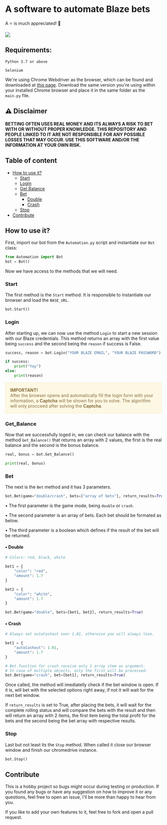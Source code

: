 # A software to automate Blaze bets

A :star: is much appreciated! 🥰

<a href="https://www.buymeacoffee.com/crimsonsunrise" target="_blank"><img src="https://www.buymeacoffee.com/assets/img/custom_images/purple_img.png"/></a>

## Requirements:

```Python 3.7 or above```

```Selenium```

We're using Chrome Webdriver as the browser, which can be found and downloaded at [this page](https://chromedriver.chromium.org/downloads). Download the same version you're using within your installed Chrome browser and place it in the same folder as the `main.py` file.

## :warning: Disclaimer

#### BETTING OFTEN USES REAL MONEY AND ITS ALWAYS A RISK TO BET WITH OR WITHOUT PROPER KNOWLEDGE. THIS REPOSITORY AND PEOPLE LINKED TO IT ARE NOT RESPONSIBLE FOR ANY POSSIBLE LOSSES THAT MAY OCCUR. USE THIS SOFTWARE AND/OR THE INFORMATION AT YOUR OWN RISK.

## Table of content

* [How to use it?](#how-to)
    * [Start](#start)
    * [Login](#login)
    * [Get Balance](#get-balance)
    * [Bet](#bet)
        * [Double](#double)
        * [Crash](#crash)
    * [Stop](#stop)
* [Contribute](#contribute)

<a name="how-to"></a>
## How to use it?

First, import our bot from the ```Automation.py``` script and instantiate our ```Bot``` class:

```python
from Automation import Bot
bot = Bot()
```

Now we have access to the methods that we will need.

<a name="start"></a>
### Start

The first method is the ```Start``` method. It is responsible to instantiate our browser and load the ```BASE_URL```.

```python
bot.Start()
```

<!-- We can set the browser to be headless or not with the ```headless``` parameter. -->

<a name="login"></a>
### Login

After starting up, we can now use the method ```Login``` to start a new session with our Blaze credentials. This method returns an array with the first value being ```success``` and the second being the ```reason``` if success is False.

```python
success, reason = bot.Login("YOUR BLAZE EMAIL", "YOUR BLAZE PASSWORD")

if success:
    print("Yay")
else:
    print(reason)
```

<div style="padding: 15px; border: 1px solid transparent; border-color: transparent; margin-bottom: 20px; border-radius: 4px; color: #8a6d3b;; background-color: #fcf8e3; border-color: #faebcc;">
<b>IMPORTANT!</b><br/>
After the browser opens and automatically fill the login form with your information, a <b>Captcha</b> will be shown for you to solve. The algorithm will only procceed after solving the <b>Captcha</b>.
</div>

<a name="get-balance"></a>
### Get_Balance

Now that we successfully loged in, we can check our balance with the method ```Get_Balance()``` that returns an array with 2 values, the first is the real balance and the second is the bonus balance.

```python
real, bonus = bot.Get_Balance()

print(real, bonus)
```

<a name="bet"></a>
### Bet

The next is the ```Bet``` method and it has 3 parameters.

```python
bot.Bet(game="double/crash", bets=["array of bets"], return_results=True/False)
```

• The first parameter is the game mode, being `double` or `crash`.

• The second parameter is an array of bets. Each bet should be formated as below.

• The third parameter is a boolean which defines if the result of the bet will be returned.


<a name="double"></a>
#### • Double


```python
# Colors: red, black, white

bet1 = {
    "color": "red",
    "amount": 1.7
}

bet2 = {
    "color": "white",
    "amount": 1.7
}

bot.Bet(game="double", bets=[bet1, bet2], return_results=True)
```

<a name="crash"></a>
#### • Crash

```python
# Always set autoCashout over 1.01, otherwise you will always lose.

bet1 = {
    "autoCashout": 1.01,
    "amount": 1.7
}

# Bet function for crash receive only 1 array item as argument.
# In case of multiple objects, only the first will be processed.
bot.Bet(game="crash", bet=[bet1], return_results=True)
```

Once called, the method will imediatelly check if the bet window is open. If it is, will bet with the selected options right away, if not it will wait for the next bet window.

If ```return_results``` is set to True, after placing the bets, it will wait for the complete rolling status and will compare the bets with the result and then will return an array with 2 items, the first item being the total profit for the bets and the second being the bet array with respective results.

<a name="stop"></a>
### Stop

Last but not least its the ```Stop``` method. When called it close our browser window and finish our chromedrive instance.

```python
bot.Stop()
```

<a name="contribute"></a>
## Contribute

This is a hobby project so bugs might occur during testing or production. If you found any bugs or have any suggestion on how to improve it or any questions, feel free to open an issue, I'll be more than happy to hear from you.

If you like to add your own features to it, feel free to fork and open a pull request.
